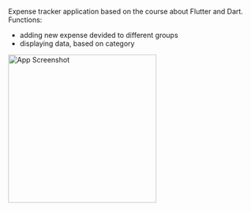 Expense tracker application based on the course about Flutter and Dart.
Functions:
- adding new expense devided to different groups
- displaying data, based on category
<img src="https://github.com/user-attachments/assets/ec688d74-54ad-40c2-a4e1-d920c44c2775" alt="App Screenshot" width="300"/>

